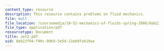 ```yaml
---
content_type: resource
description: This resource contains problems on fluid mechanics.
file: null
file_location: /coursemedia/10-52-mechanics-of-fluids-spring-2006/8eb22f04f99c096d5e5d11eb9fab19aa_set2.pdf
file_type: application/pdf
resourcetype: Document
title: set2.pdf
uid: 8eb22f04-f99c-096d-5e5d-11eb9fab19aa
---
```

